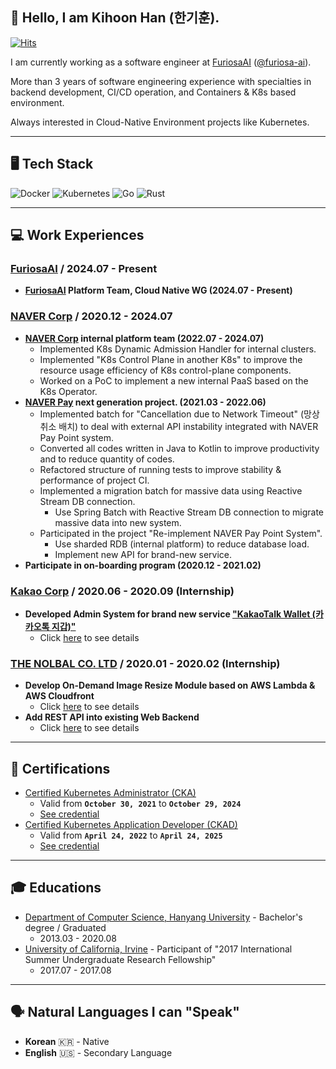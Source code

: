 ## 👋 Hello, I am Kihoon Han (한기훈). 

[![Hits](https://hits.seeyoufarm.com/api/count/incr/badge.svg?url=https%3A%2F%2Fgithub.com%2Fhoony9x&count_bg=%2379C83D&title_bg=%23555555&icon=&icon_color=%23E7E7E7&title=hits&edge_flat=false)](https://hits.seeyoufarm.com)

I am currently working as a software engineer at [FuriosaAI](https://furiosa.ai) ([@furiosa-ai](https://github.com/furiosa-ai)).

More than 3 years of software engineering experience with specialties in backend development, CI/CD operation, and Containers & K8s based environment.

Always interested in Cloud-Native Environment projects like Kubernetes.

***

## 🖥  Tech Stack
![Docker](https://img.shields.io/badge/-Docker-blue)
![Kubernetes](https://img.shields.io/badge/-Kubernetes-indigo)
![Go](https://img.shields.io/badge/-Go-blue)
![Rust](https://img.shields.io/badge/-Rust-red)

***

## 💻 Work Experiences

### [FuriosaAI](https://furiosa.ai) / 2024.07 - Present
- **[FuriosaAI](https://furiosa.ai) Platform Team, Cloud Native WG (2024.07 - Present)**

### [NAVER Corp](https://navercorp.com/en) / 2020.12 - 2024.07
- **[NAVER Corp](https://navercorp.com/en) internal platform team (2022.07 - 2024.07)**
  - Implemented K8s Dynamic Admission Handler for internal clusters.
  - Implemented "K8s Control Plane in another K8s" to improve the resource usage efficiency of K8s control-plane components.
  - Worked on a PoC to implement a new internal PaaS based on the K8s Operator.
- **[NAVER Pay](https://pay.naver.com/about) next generation project. (2021.03 - 2022.06)**
  - Implemented batch for "Cancellation due to Network Timeout" (망상취소 배치) to deal with external API instability integrated with NAVER Pay Point system.
  - Converted all codes written in Java to Kotlin to improve productivity and to reduce quantity of codes.
  - Refactored structure of running tests to improve stability \& performance of project CI.
  - Implemented a migration batch for massive data using Reactive Stream DB connection.
    - Use Spring Batch with Reactive Stream DB connection to migrate massive data into new system.
  - Participated in the project "Re-implement NAVER Pay Point System".
    - Use sharded RDB (internal platform) to reduce database load.
    - Implement new API for brand-new service.
- **Participate in on-boarding program (2020.12 - 2021.02)**

### [Kakao Corp](https://www.kakaocorp.com/?lang=en) / 2020.06 - 2020.09 (Internship)
- **Developed Admin System for brand new service ["KakaoTalk Wallet (카카오톡 지갑)"](https://www.kakaocorp.com/event/wallet/index)**
  - Click [here](work_experiences/kakao_brand_new_service_admin_system.md) to see details

### [THE NOLBAL CO. LTD](https://nolbal.com) / 2020.01 - 2020.02 (Internship)
- **Develop On-Demand Image Resize Module based on AWS Lambda & AWS Cloudfront**
  - Click [here](work_experiences/nolbal_image_resize_module.md) to see details
- **Add REST API into existing Web Backend**
  - Click [here](work_experiences/nolbal_rest_api.md) to see details

***

## 📝 Certifications
- [Certified Kubernetes Administrator (CKA)](https://www.cncf.io/certification/cka/)
  - Valid from **`October 30, 2021`** to **`October 29, 2024`**
  - [See credential](https://www.credly.com/badges/87b5b5e6-cd70-4e85-a45d-0cbe024dcb66/public_url)
- [Certified Kubernetes Application Developer (CKAD)](https://www.cncf.io/certification/ckad/)
  - Valid from **`April 24, 2022`** to **`April 24, 2025`**
  - [See credential](https://www.credly.com/badges/06e5d8d9-561f-423c-afd8-a739981758d8/public_url)

***

## 🎓 Educations
- [Department of Computer Science, Hanyang University](http://cs.hanyang.ac.kr/eng/) - Bachelor's degree / Graduated
  - 2013.03 - 2020.08
- [University of California, Irvine](https://uci.edu/) - Participant of "2017 International Summer Undergraduate Research Fellowship"
  - 2017.07 - 2017.08

***

## 🗣️ Natural Languages I can "Speak"
* **Korean** 🇰🇷 - Native
* **English** 🇺🇸 - Secondary Language
